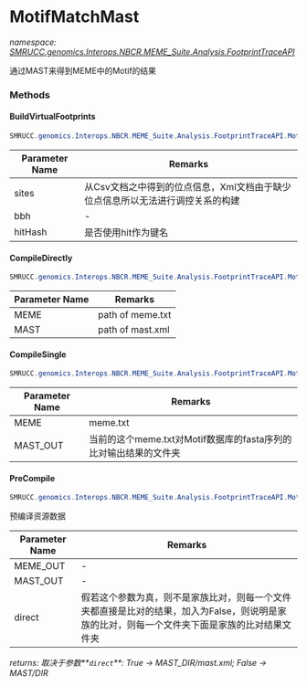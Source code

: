 ﻿# MotifMatchMast
_namespace: [SMRUCC.genomics.Interops.NBCR.MEME_Suite.Analysis.FootprintTraceAPI](./index.md)_

通过MAST来得到MEME中的Motif的结果



### Methods

#### BuildVirtualFootprints
```csharp
SMRUCC.genomics.Interops.NBCR.MEME_Suite.Analysis.FootprintTraceAPI.MotifMatchMast.BuildVirtualFootprints(System.Collections.Generic.IEnumerable{SMRUCC.genomics.Interops.NBCR.MEME_Suite.Analysis.MotifScans.MotifSiteHit},System.Collections.Generic.IEnumerable{SMRUCC.genomics.Interops.NCBI.Extensions.LocalBLAST.Application.BBH.BBHIndex},System.Boolean,SMRUCC.genomics.Assembly.NCBI.GenBank.TabularFormat.PTT,SMRUCC.genomics.Assembly.DOOR.DOOR,System.String)
```


|Parameter Name|Remarks|
|--------------|-------|
|sites|从Csv文档之中得到的位点信息，Xml文档由于缺少位点信息所以无法进行调控关系的构建|
|bbh|-|
|hitHash|是否使用hit作为键名|


#### CompileDirectly
```csharp
SMRUCC.genomics.Interops.NBCR.MEME_Suite.Analysis.FootprintTraceAPI.MotifMatchMast.CompileDirectly(System.String,System.String)
```


|Parameter Name|Remarks|
|--------------|-------|
|MEME|path of meme.txt|
|MAST|path of mast.xml|


#### CompileSingle
```csharp
SMRUCC.genomics.Interops.NBCR.MEME_Suite.Analysis.FootprintTraceAPI.MotifMatchMast.CompileSingle(System.String,System.String)
```


|Parameter Name|Remarks|
|--------------|-------|
|MEME|meme.txt|
|MAST_OUT|当前的这个meme.txt对Motif数据库的fasta序列的比对输出结果的文件夹|


#### PreCompile
```csharp
SMRUCC.genomics.Interops.NBCR.MEME_Suite.Analysis.FootprintTraceAPI.MotifMatchMast.PreCompile(System.String,System.String,System.Boolean)
```
预编译资源数据

|Parameter Name|Remarks|
|--------------|-------|
|MEME_OUT|-|
|MAST_OUT|-|
|direct|假若这个参数为真，则不是家族比对，则每一个文件夹都直接是比对的结果，加入为False，则说明是家族的比对，则每一个文件夹下面是家族的比对结果文件夹|


_returns: 取决于参数**`direct`**: True -> MAST_DIR/mast.xml; False -> MAST/DIR_


